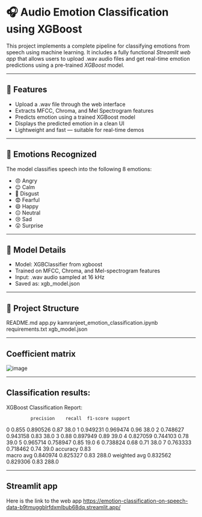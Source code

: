 # 🎧 Audio Emotion Classification using XGBoost

This project implements a complete pipeline for classifying emotions from speech using machine learning. It includes a fully functional *Streamlit web app* that allows users to upload .wav audio files and get real-time emotion predictions using a pre-trained *XGBoost* model.

---

## 🚀 Features

- Upload a .wav file through the web interface
- Extracts MFCC, Chroma, and Mel Spectrogram features
- Predicts emotion using a trained XGBoost model
- Displays the predicted emotion in a clean UI
- Lightweight and fast — suitable for real-time demos

---

## 🎯 Emotions Recognized

The model classifies speech into the following 8 emotions:

- 😠 Angry  
- 😌 Calm  
- 🤢 Disgust  
- 😨 Fearful  
- 😄 Happy  
- 😐 Neutral  
- 😢 Sad  
- 😲 Surprise  

---

## 🧠 Model Details

- Model: XGBClassifier from xgboost
- Trained on MFCC, Chroma, and Mel-spectrogram features
- Input: .wav audio sampled at 16 kHz
- Saved as: xgb_model.json

---

## 📁 Project Structure
README.md
app.py
kamranjeet_emotion_classification.ipynb
requirements.txt
xgb_model.json

---

## Coefficient matrix
![image](https://github.com/user-attachments/assets/f168cd39-6732-4acc-a3d8-2ef6269bd671)

---

## Classification results:
XGBoost Classification Report:

             precision    recall  f1-score support
0                0.855  0.890526      0.87    38.0
1             0.949231  0.969474      0.96    38.0
2             0.748627  0.943158      0.83    38.0
3                 0.88  0.897949      0.89    39.0
4             0.827059  0.744103      0.78    39.0
5             0.965714  0.758947      0.85    19.0
6             0.738824      0.68      0.71    38.0
7             0.763333  0.718462      0.74    39.0
accuracy                              0.83        
macro avg     0.840974  0.825327      0.83   288.0
weighted avg  0.832562  0.829306      0.83   288.0

---

## Streamlit app
Here is the link to the web app
https://emotion-classification-on-speech-data-b9tmuggblrfdxmlbub68dq.streamlit.app/
